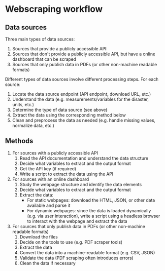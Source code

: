 # Webscraping workflow

## Data sources

Three main types of data sources:
1. Sources that provide a publicly accessible API
2. Sources that don't provide a publicly accessible API, but have a online dashboard that can be scraped
3. Sources that only publish data in PDFs (or other non-machine readable formats)

Different types of data sources involve different processing steps. For each source:
1. Locate the data source endpoint (API endpoint, download URL, etc.)
2. Understand the data (e.g. measurements/variables for the disaster, units, etc.)
3. Determine the type of data source (see above)
4. Extract the data using the corresponding method below
5. Clean and preprocess the data as needed (e.g. handle missing values, normalize data, etc.)

## Methods

1. For sources with a publicly accessible API
   1. Read the API documentation and understand the data structure
   2. Decide what variables to extract and the output format
   3. Get the API key (if required)
   4. Write a script to extract the data using the API
2. For sources with an online dashboard
   1. Study the webpage structure and identify the data elements 
   2. Decide what variables to extract and the output format
   3. Extract the data:
      - For static webpages: download the HTML, JSON, or other data available and parse it
      - For dynamic webpages: since the data is loaded dynamically (e.g. via user interaction), write a script using a headless browser to interact with the webpage and extract the data
3. For sources that only publish data in PDFs (or other non-machine readable formats)
   1. Download the files
   2. Decide on the tools to use (e.g. PDF scraper tools)
   3. Extract the data
   4. Convert the data into a machine-readable format (e.g. CSV, JSON)
   5. Validate the data (PDF scraping often introduces errors)
   6. Clean the data if necessary